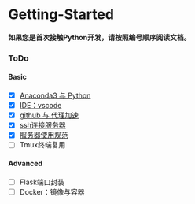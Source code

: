# Getting-Started

**如果您是首次接触Python开发，请按照编号顺序阅读文档。**

### ToDo
#### Basic
- [x] [Anaconda3 与 Python](1_关于Anaconda3.md)
- [x] [IDE：vscode](2_IDE.md)
- [x] [github 与 代理加速](3_github.md)
- [x] [ssh连接服务器](4_remote-ssh.md)
- [x] [服务器使用规范](5_服务器使用规范.md)
- [ ] Tmux终端复用

#### Advanced
- [ ] Flask端口封装
- [ ] Docker：镜像与容器
